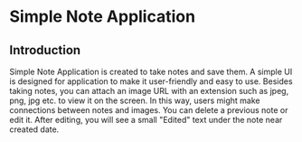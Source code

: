 # Simple Note Application
## Introduction
Simple Note Application is created to take notes and save them. A simple UI is designed for application to make it user-friendly and easy to use. Besides taking notes, you can attach an image URL with an extension such as jpeg, png, jpg etc. to view it on the screen. In this way, users might make connections between notes and images. You can delete a previous note or edit it. After editing, you will see a small "Edited" text under the note near created date. 

